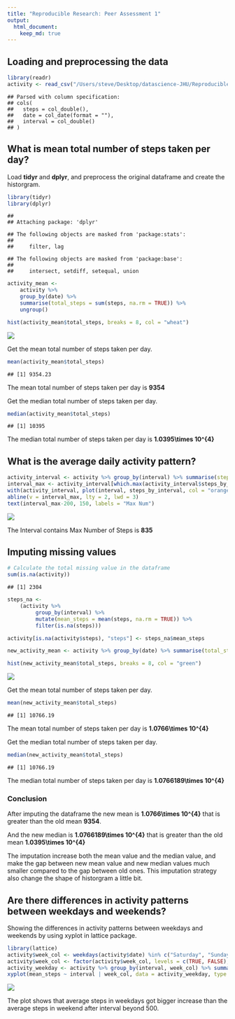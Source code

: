 ```yaml
---
title: "Reproducible Research: Peer Assessment 1"
output: 
  html_document:
    keep_md: true
---
```



## Loading and preprocessing the data


```r
library(readr)
activity <- read_csv("/Users/steve/Desktop/datascience-JHU/Reproducible_Research/RepData_PeerAssessment1/activity.csv")
```

```
## Parsed with column specification:
## cols(
##   steps = col_double(),
##   date = col_date(format = ""),
##   interval = col_double()
## )
```

## What is mean total number of steps taken per day?

Load **tidyr** and **dplyr**, and preprocess the original dataframe and create the historgram.


```r
library(tidyr)
library(dplyr)
```

```
## 
## Attaching package: 'dplyr'
```

```
## The following objects are masked from 'package:stats':
## 
##     filter, lag
```

```
## The following objects are masked from 'package:base':
## 
##     intersect, setdiff, setequal, union
```

```r
activity_mean <-
    activity %>%
    group_by(date) %>%
    summarise(total_steps = sum(steps, na.rm = TRUE)) %>%
    ungroup()

hist(activity_mean$total_steps, breaks = 8, col = "wheat")
```

![](PA1_template_files/figure-html/unnamed-chunk-2-1.png)<!-- -->

Get the mean total number of steps taken per day.


```r
mean(activity_mean$total_steps)
```

```
## [1] 9354.23
```

The mean total number of steps taken per day is **9354**

Get the median total number of steps taken per day.


```r
median(activity_mean$total_steps)
```

```
## [1] 10395
```

The median total number of steps taken per day is **1.0395\times 10^{4}**

## What is the average daily activity pattern?

```r
activity_interval <- activity %>% group_by(interval) %>% summarise(steps_by_interval = mean(steps, na.rm = TRUE))
interval_max <- activity_interval[which.max(activity_interval$steps_by_interval), "interval"]
with(activity_interval, plot(interval, steps_by_interval, col = "orange", type = "l"))
abline(v = interval_max, lty = 2, lwd = 3)
text(interval_max-200, 150, labels = "Max Num")
```

![](PA1_template_files/figure-html/unnamed-chunk-5-1.png)<!-- -->

The Interval contains Max Number of Steps is **835**

## Imputing missing values

```r
# Calculate the total missing value in the dataframe
sum(is.na(activity))
```

```
## [1] 2304
```


```r
steps_na <-
    (activity %>%
         group_by(interval) %>%
         mutate(mean_steps = mean(steps, na.rm = TRUE)) %>%
         filter(is.na(steps)))

activity[is.na(activity$steps), "steps"] <- steps_na$mean_steps

new_activity_mean <- activity %>% group_by(date) %>% summarise(total_steps = sum(steps))

hist(new_activity_mean$total_steps, breaks = 8, col = "green")
```

![](PA1_template_files/figure-html/unnamed-chunk-7-1.png)<!-- -->

Get the mean total number of steps taken per day.


```r
mean(new_activity_mean$total_steps)
```

```
## [1] 10766.19
```

The mean total number of steps taken per day is **1.0766\times 10^{4}**

Get the median total number of steps taken per day.


```r
median(new_activity_mean$total_steps)
```

```
## [1] 10766.19
```

The median total number of steps taken per day is **1.0766189\times 10^{4}**

### Conclusion

After imputing the dataframe the new mean is **1.0766\times 10^{4}** that is greater than the old mean **9354**. 

And the new median is **1.0766189\times 10^{4}** that is greater than the old mean **1.0395\times 10^{4}**

The imputation increase both the mean value and the median value, and make the gap between new mean value and new median values much smaller compared to the gap between old ones. This imputation strategy also change the shape of historgram a little bit.

## Are there differences in activity patterns between weekdays and weekends?

Showing the differences in activity patterns between weekdays and weekends by using xyplot in lattice package.


```r
library(lattice)
activity$week_col <- weekdays(activity$date) %in% c("Saturday", "Sunday")
activity$week_col <- factor(activity$week_col, levels = c(TRUE, FALSE), labels = c("weekend", "weekday"))
activity_weekday <- activity %>% group_by(interval, week_col) %>% summarise(mean_steps = mean(steps))
xyplot(mean_steps ~ interval | week_col, data = activity_weekday, type = "l", layout = c(1, 2), xlab = "Interval", ylab = "Number of Steps")
```

![](PA1_template_files/figure-html/unnamed-chunk-10-1.png)<!-- -->

The plot shows that average steps in weekdays got bigger increase than the average steps in weekend after interval beyond 500. 
